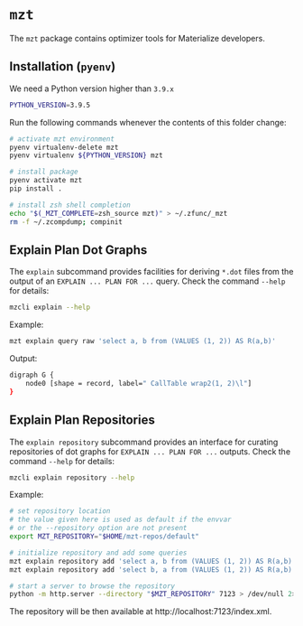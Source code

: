 # `mzt`

The `mzt` package contains optimizer tools for Materialize developers.

## Installation (`pyenv`)

We need a Python version higher than `3.9.x`

```bash
PYTHON_VERSION=3.9.5
```

Run the following commands whenever the contents of this folder change:

```bash
# activate mzt environment
pyenv virtualenv-delete mzt
pyenv virtualenv ${PYTHON_VERSION} mzt

# install package
pyenv activate mzt
pip install .

# install zsh shell completion
echo "$(_MZT_COMPLETE=zsh_source mzt)" > ~/.zfunc/_mzt
rm -f ~/.zcompdump; compinit
```

## Explain Plan Dot Graphs

The `explain` subcommand provides facilities for deriving `*.dot` files from the output of an `EXPLAIN ... PLAN FOR ...` query.
Check the command `--help` for details:

```bash
mzcli explain --help
```

Example:

```bash
mzt explain query raw 'select a, b from (VALUES (1, 2)) AS R(a,b)'
```

Output:

```bash
digraph G {
    node0 [shape = record, label=" CallTable wrap2(1, 2)\l"]
}
```

## Explain Plan Repositories

The `explain repository` subcommand provides an interface for curating repositories of dot graphs for `EXPLAIN ... PLAN FOR ...` outputs.
Check the command `--help` for details:

```bash
mzcli explain repository --help
```

Example:

```bash
# set repository location 
# the value given here is used as default if the envvar
# or the --repository option are not present
export MZT_REPOSITORY="$HOME/mzt-repos/default"

# initialize repository and add some queries
mzt explain repository add 'select a, b from (VALUES (1, 2)) AS R(a,b)'
mzt explain repository add 'select b, a from (VALUES (1, 2)) AS R(a,b)'

# start a server to browse the repository
python -m http.server --directory "$MZT_REPOSITORY" 7123 > /dev/null 2>&1 &
```

The repository will be then available at http://localhost:7123/index.xml.